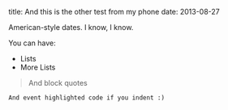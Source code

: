 title: And this is the other test from my phone
date: 2013-08-27

American-style dates. I know, I know.

You can have:
* Lists
* More Lists

> And block quotes

    And event highlighted code if you indent :)
